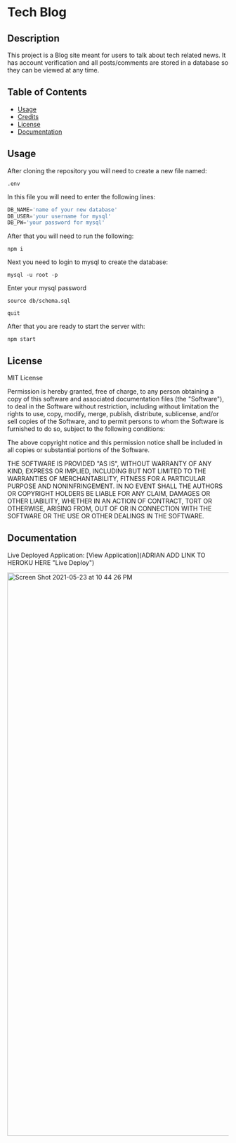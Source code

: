 # Tech Blog

## Description 

This project is a Blog site meant for users to talk about tech related news. It has account verification and all posts/comments are stored in a database so they can be viewed at any time.

## Table of Contents 

* [Usage](#usage)
* [Credits](#credits)
* [License](#license)
* [Documentation](#documentation)

## Usage 

After cloning the repository you will need to create a new file named:

`.env`

In this file you will need to enter the following lines:

```js script
DB_NAME='name of your new database'
DB_USER='your username for mysql'
DB_PW='your password for mysql'
```

After that you will need to run the following:
  
`npm i`

Next you need to login to mysql to create the database:

`mysql -u root -p`

Enter your mysql password

`source db/schema.sql`

`quit`   

After that you are ready to start the server with:

`npm start`


## License

MIT License

Permission is hereby granted, free of charge, to any person obtaining a copy
of this software and associated documentation files (the "Software"), to deal
in the Software without restriction, including without limitation the rights
to use, copy, modify, merge, publish, distribute, sublicense, and/or sell
copies of the Software, and to permit persons to whom the Software is
furnished to do so, subject to the following conditions:

The above copyright notice and this permission notice shall be included in all
copies or substantial portions of the Software.

THE SOFTWARE IS PROVIDED "AS IS", WITHOUT WARRANTY OF ANY KIND, EXPRESS OR
IMPLIED, INCLUDING BUT NOT LIMITED TO THE WARRANTIES OF MERCHANTABILITY,
FITNESS FOR A PARTICULAR PURPOSE AND NONINFRINGEMENT. IN NO EVENT SHALL THE
AUTHORS OR COPYRIGHT HOLDERS BE LIABLE FOR ANY CLAIM, DAMAGES OR OTHER
LIABILITY, WHETHER IN AN ACTION OF CONTRACT, TORT OR OTHERWISE, ARISING FROM,
OUT OF OR IN CONNECTION WITH THE SOFTWARE OR THE USE OR OTHER DEALINGS IN THE
SOFTWARE.

## Documentation

Live Deployed Application: [View Application](ADRIAN ADD LINK TO HEROKU HERE "Live Deploy")      

<img width="1280" alt="Screen Shot 2021-05-23 at 10 44 26 PM" src="https://user-images.githubusercontent.com/78574452/119303489-a9ddf780-bc1a-11eb-958d-aec9b4ca4e97.png">

